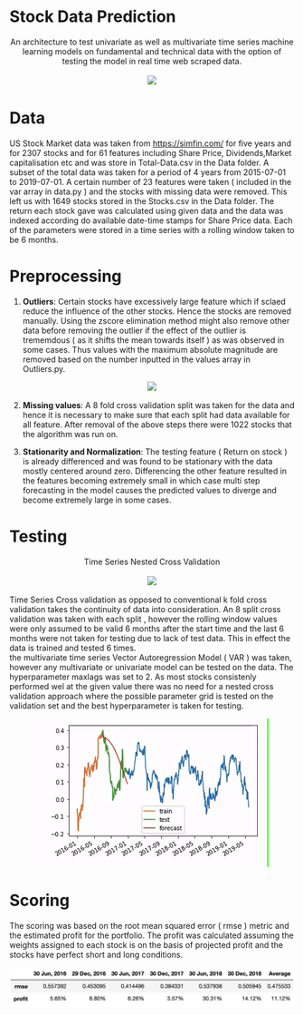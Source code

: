 # Stock Data Prediction


<p align="center">
  An architecture to test univariate as well as multivariate time series machine learning models on fundamental and technical data with the option of testing the model in real time web scraped data.</br></br>
  <img width="600"  src="https://d.stockcharts.com/img/chart-carousel/carousel-chart-04.png">
</p>

# Data
US Stock Market data was taken from https://simfin.com/ for five years and for 2307 stocks and for 61 features including Share Price, Dividends,Market capitalisation etc and was store in Total-Data.csv in the Data folder. A subset of the total data was taken for a period of 4 years from 2015-07-01 to 2019-07-01. A certain number of 23 features were taken ( included in the var array in data.py ) and the stocks with missing data were removed. This left us with 1649 stocks stored in the Stocks.csv in the Data folder. The return each stock gave was calculated using given data and the data was indexed according do available date-time stamps for Share Price data. Each of the parameters were stored in a time series with a rolling window taken to be 6 months.

# Preprocessing
1. **Outliers**: Certain stocks have excessively large feature which if sclaed reduce the influence of the other stocks. Hence the stocks are removed manually. Using the zscore elimination method might also remove other data before removing the outlier if the effect of the outlier is trememdous ( as it shifts the mean towards itself ) as was observed in some cases. Thus values with the maximum absolute magnitude are removed based on the number inputted in the values array in Outliers.py.

<p align="center">
  <img src= "Images/Screen2.gif" >
</p>

2. **Missing values**: A 8 fold cross validation split was taken for the data and hence it is necessary to make sure that each split had data available for all feature. After removal of the above steps there were 1022 stocks that the algorithm was run on.

3. **Stationarity and Normalization**: The testing feature ( Return on stock ) is already differenced and was found to be stationary with the data mostly centered around zero. Differencing the other feature resulted in the features becoming extremely small in which case multi step forecasting in the model causes the predicted values to diverge and become extremely large in some cases.

# Testing
<p align="center"> 
  Time Series Nested Cross Validation</br></br>
  <img src= "https://i.stack.imgur.com/fXZ6k.png" width = "60%">
</p>
Time Series Cross validation as opposed to conventional k fold cross validation takes the continuity of data into consideration. An 8 split cross validation was taken with each split , however the rolling window values were only assumed to be valid 6 months after the start time and the last 6 months were not taken for testing due to lack of test data. This in effect the data is trained and tested 6 times.</br>
the multivariate time series Vector Autoregression Model ( VAR ) was taken, however any multivariate or univariate model can be tested on the data. The hyperparameter maxlags was set to 2. As most stocks consistenly performed wel at the given value there was no need for a nested cross validation approach where the possible parameter grid is tested on the validation set and the best hyperparameter is taken for testing.
<p align="center">
  <img src= "Images/Fit.gif" >
</p>

# Scoring
The scoring was based on the root mean squared error ( rmse ) metric and the estimated profit for the portfolio. The profit was calculated assuming the weights assigned to each stock is on the basis of projected profit and the stocks have perfect short and long conditions.
<p align="center"> 
  <img src= "Images/Scores.png" width = "100%">
</p>
